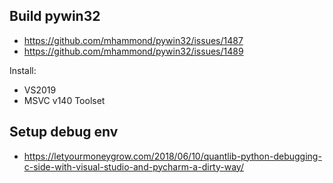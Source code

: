 ## Build pywin32

* https://github.com/mhammond/pywin32/issues/1487
* https://github.com/mhammond/pywin32/issues/1489

Install:
* VS2019
* MSVC v140 Toolset


## Setup debug env

* https://letyourmoneygrow.com/2018/06/10/quantlib-python-debugging-c-side-with-visual-studio-and-pycharm-a-dirty-way/